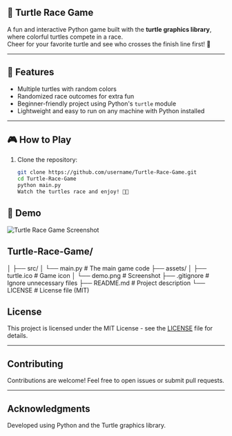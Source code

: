 
## 🐢 Turtle Race Game

A fun and interactive Python game built with the **turtle graphics library**, where colorful turtles compete in a race.  
Cheer for your favorite turtle and see who crosses the finish line first! 🎉

---

## 🚀 Features
- Multiple turtles with random colors  
- Randomized race outcomes for extra fun  
- Beginner-friendly project using Python's `turtle` module  
- Lightweight and easy to run on any machine with Python installed  

---

## 🎮 How to Play
1. Clone the repository:
   ```bash
   git clone https://github.com/username/Turtle-Race-Game.git
   cd Turtle-Race-Game
   python main.py
   Watch the turtles race and enjoy! 🐢🏁
## 📸 Demo
![Turtle Race Game Screenshot](assets/demo.png)


## Turtle-Race-Game/
│
├── src/
│   └── main.py          # The main game code
├── assets/
│   ├── turtle.ico       # Game icon
│   └── demo.png         # Screenshot 
├── .gitignore           # Ignore unnecessary files
├── README.md            # Project description
└── LICENSE              # License file (MIT)
## License

This project is licensed under the MIT License - see the [LICENSE](LICENSE) file for details.

---

## Contributing

Contributions are welcome! Feel free to open issues or submit pull requests.

---

## Acknowledgments
Developed using Python and the Turtle graphics library.


